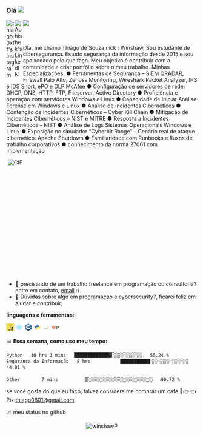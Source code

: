 ### Olá <img src="https://media.giphy.com/media/hvRJCLFzcasrR4ia7z/giphy.gif" width="25px">
<a href="https://www.instagram.com/thiago.0xff/">
  <img align="left" alt="thiago.0xff's Instagram" width="22px" src="https://raw.githubusercontent.com/hussainweb/hussainweb/main/icons/instagram.png" />
</a>
</a>
<a href="https://www.linkedin.com/in/thiago-de-souza-ramos-171819210/">
  <img align="left" alt="Abhishek's LinkedIN" width="22px" src="https://raw.githubusercontent.com/peterthehan/peterthehan/master/assets/linkedin.svg" />
</a>

![](https://visitor-badge.glitch.me/badge?page_id=winshawP.winshawP)

<br />

Olá, me chamo Thiago de Souza nick : Winshaw, Sou estudante de cibersegurança. Estudo segurança da informação desde 2015 e sou apaixonado pelo que faço.
Meu objetivo é contribuir com a comunidade e criar portfólio sobre o meu trabalho.
Minhas Especializações:
● Ferramentas de Segurança – SIEM QRADAR, Firewall Palo Alto, Zenoss Monitoring, Wireshark Packet Analyzer, IPS e IDS Snort, ePO e DLP 
McAfee 
● Configuração de servidores de rede: DHCP, DNS, HTTP, FTP, Fileserver, Active Directory 
● Proficiência e operação com servidores Windows e Linux 
● Capacidade de Iniciar Análise Forense em Windows e Linux
● Análise de Incidentes Cibernéticos 
● Contenção de Incidentes Cibernéticos – Cyber Kill Chain 
● Mitigação de Incidentes Cibernéticos – NIST e MITRE 
● Resposta a Incidentes Cibernéticos – NIST 
● Análise de Logs Sistemas Operacionais Windows e Linux 
● Exposição no simulador “Cyberbit Range” – Cenário real de ataque cibernético: Apache Shutdown 
● Familiaridade com Runbooks e fluxos de trabalho corporativos
● conhecimento da norma 27001 com implementação


  <img align="right" alt="GIF" src="https://github.com/abhisheknaiidu/abhisheknaiidu/blob/master/code.gif?raw=true" width="500" height="320" />
  
- 💼 precisando de um trabalho freelance em programação ou consultoria? entre em contato, [email](mailto:thiago0801@gmail.com) :)
- 💬 Dúvidas sobre algo em programaçao e cybersecurity?, ficarei feliz em ajudar e contribuir;

**linguagens e ferramentas:**  

<code><img height="20" src="https://raw.githubusercontent.com/github/explore/80688e429a7d4ef2fca1e82350fe8e3517d3494d/topics/javascript/javascript.png"></code>
<code><img height="20" src="https://raw.githubusercontent.com/github/explore/80688e429a7d4ef2fca1e82350fe8e3517d3494d/topics/react/react.png"></code>
<code><img height="20" src="https://raw.githubusercontent.com/github/explore/80688e429a7d4ef2fca1e82350fe8e3517d3494d/topics/cpp/cpp.png"></code>
<code><img height="20" src="https://raw.githubusercontent.com/github/explore/80688e429a7d4ef2fca1e82350fe8e3517d3494d/topics/python/python.png"></code>
<code><img height="20" src="https://raw.githubusercontent.com/github/explore/80688e429a7d4ef2fca1e82350fe8e3517d3494d/topics/mysql/mysql.png"></code>
<code><img height="20" src="https://raw.githubusercontent.com/github/explore/80688e429a7d4ef2fca1e82350fe8e3517d3494d/topics/git/git.png"></code>

📊 **Essa semana, como uso meu tempo:**
<!--START_SECTION:waka-->

```text
Python   10 hrs 3 mins   █████████████▓░░░░░░░░░░░   55.24 %
Segurança da Informação   8 hrs           ███████████░░░░░░░░░░░░░░   44.01 %

Other        7 mins          ▒░░░░░░░░░░░░░░░░░░░░░░░░   00.72 %
```

<!--END_SECTION:waka-->

se você gosta do que eu faço, talvez considere me comprar um café 🥺👉👈
Pix:thiago0801@gmail.com





📈 meu status no github

<p align="center"> <img src="https://github-readme-stats.vercel.app/api?username=winshawP&show_icons=true&theme=gotham" alt="winshawP" />
